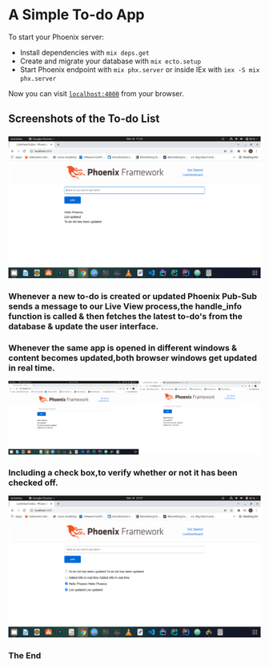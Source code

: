 # A Simple To-do App

To start your Phoenix server:

  * Install dependencies with `mix deps.get`
  * Create and migrate your database with `mix ecto.setup`
  * Start Phoenix endpoint with `mix phx.server` or inside IEx with `iex -S mix phx.server`

Now you can visit [`localhost:4000`](http://localhost:4000) from your browser.

## Screenshots of the To-do List
###
![](https://github.com/AndrewMbugua/Elixir-Apps/blob/master/live_view_todos/screenshots/pic1.png)


### Whenever a new to-do is created or updated Phoenix Pub-Sub sends a message to our Live View process,the handle_info function is called & then fetches the latest to-do's from the database & update the user interface.

### Whenever the same app is opened in different windows & content becomes updated,both browser windows get updated in real time.
![2-tabs update](https://github.com/AndrewMbugua/Elixir-Apps/blob/master/live_view_todos/screenshots/2-tabs-update.png)


### Including a check box,to verify whether or not it has been checked off.
![Checklist](https://github.com/AndrewMbugua/Elixir-Apps/blob/master/live_view_todos/screenshots/Checklist.png)

### The End
